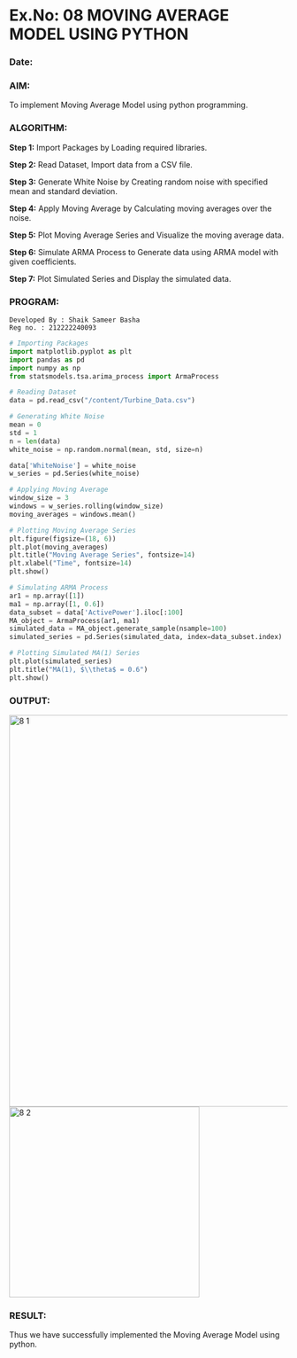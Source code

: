 # Ex.No: 08 MOVING AVERAGE MODEL USING PYTHON
### Date: 

### AIM:

To implement Moving Average Model using python programming.

### ALGORITHM:

**Step 1:** Import Packages by Loading required libraries.

**Step 2:** Read Dataset, Import data from a CSV file.

**Step 3:** Generate White Noise by Creating random noise with specified mean and standard deviation.

**Step 4:** Apply Moving Average by Calculating moving averages over the noise.

**Step 5:** Plot Moving Average Series and Visualize the moving average data.

**Step 6:** Simulate ARMA Process to Generate data using ARMA model with given coefficients.

**Step 7:** Plot Simulated Series and Display the simulated data.

### PROGRAM:
```
Developed By : Shaik Sameer Basha
Reg no. : 212222240093
```
```python
# Importing Packages
import matplotlib.pyplot as plt
import pandas as pd
import numpy as np
from statsmodels.tsa.arima_process import ArmaProcess

# Reading Dataset
data = pd.read_csv("/content/Turbine_Data.csv")

# Generating White Noise
mean = 0
std = 1
n = len(data)
white_noise = np.random.normal(mean, std, size=n)

data['WhiteNoise'] = white_noise
w_series = pd.Series(white_noise)

# Applying Moving Average
window_size = 3
windows = w_series.rolling(window_size)
moving_averages = windows.mean()

# Plotting Moving Average Series
plt.figure(figsize=(18, 6))
plt.plot(moving_averages)
plt.title("Moving Average Series", fontsize=14)
plt.xlabel("Time", fontsize=14)
plt.show()

# Simulating ARMA Process
ar1 = np.array([1])
ma1 = np.array([1, 0.6])
data_subset = data['ActivePower'].iloc[:100]
MA_object = ArmaProcess(ar1, ma1)
simulated_data = MA_object.generate_sample(nsample=100)
simulated_series = pd.Series(simulated_data, index=data_subset.index)

# Plotting Simulated MA(1) Series
plt.plot(simulated_series)
plt.title("MA(1), $\\theta$ = 0.6")
plt.show()

```
### OUTPUT:

<img width="707" alt="8 1" src="https://github.com/shaikSameerbasha5404/TSA_EXP8/assets/118707756/05100978-0409-47fb-832a-78e6d401eae6">

<img width="344" alt="8 2" src="https://github.com/shaikSameerbasha5404/TSA_EXP8/assets/118707756/4e058151-6f14-4a27-b24a-452537fe27f8">

### RESULT:
Thus we have successfully implemented the Moving Average Model using python.
